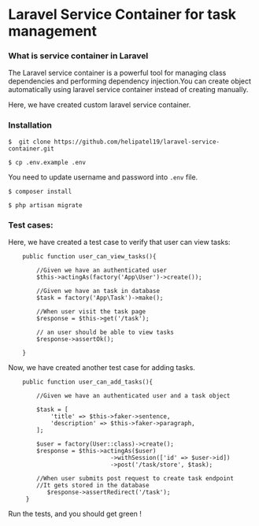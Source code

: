 # Laravel Service Container for task management

### What is service container in Laravel

The Laravel service container is a powerful tool for managing class dependencies and performing dependency injection.You can create object automatically using laravel service container instead of creating manually.

Here, we have created custom laravel service container.

### Installation

    $  git clone https://github.com/helipatel19/laravel-service-container.git

    $ cp .env.example .env
    
You need to update username and password into `.env` file.
    
    $ composer install
    
    $ php artisan migrate
    
### Test cases:

Here, we have created a test case to verify that user can view tasks:

        public function user_can_view_tasks(){
        
            //Given we have an authenticated user        
            $this->actingAs(factory('App\User')->create());
                    
            //Given we have an task in database
            $task = factory('App\Task')->make();
            
            //When user visit the task page
            $response = $this->get('/task'); 
            
            // an user should be able to view tasks
            $response->assertOk();
            
        }
    
Now, we have created another test case for adding tasks.

        public function user_can_add_tasks(){
            
            //Given we have an authenticated user and a task object
            
            $task = [
                'title' => $this->faker->sentence,
                'description' => $this->faker->paragraph,
            ];
            
            $user = factory(User::class)->create();
            $response = $this->actingAs($user)
                                 ->withSession(['id' => $user->id])
                                 ->post('/task/store', $task);
            
            //When user submits post request to create task endpoint
            //It gets stored in the database
               $response->assertRedirect('/task');
         }

Run the tests, and you should get green !
